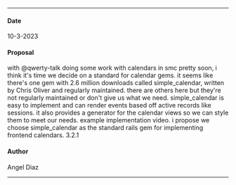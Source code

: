 ***
#### Date
10-3-2023
#### Proposal 
with @qwerty-talk doing some work with calendars in smc pretty soon, i think it's time we decide on a standard for calendar gems. it seems like there's one gem  with 2.6 million downloads called simple_calendar, written by Chris Oliver and regularly maintained. there are others here but they're not regularly maintained or don't give us what we need.
simple_calendar is  easy to implement and can render events based off active records like sessions. it also provides a generator for the calendar views so we can style them to meet our needs. example implementation video.
i propose we choose simple_calendar as the standard rails gem for implementing frontend calendars. 3.2.1

#### Author
Angel Diaz
***

